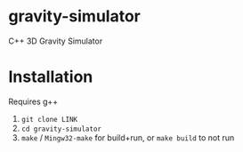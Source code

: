 # gravity-simulator

C++ 3D Gravity Simulator

# Installation

Requires g++

1. ``git clone LINK``
2. ``cd gravity-simulator``
3. ``make`` / ``Mingw32-make`` for build+run, or ``make build`` to not run